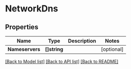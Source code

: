# NetworkDns

## Properties

Name | Type | Description | Notes
------------ | ------------- | ------------- | -------------
**Nameservers** | **[]string** |  | [optional] 

[[Back to Model list]](../README.md#documentation-for-models) [[Back to API list]](../README.md#documentation-for-api-endpoints) [[Back to README]](../README.md)


